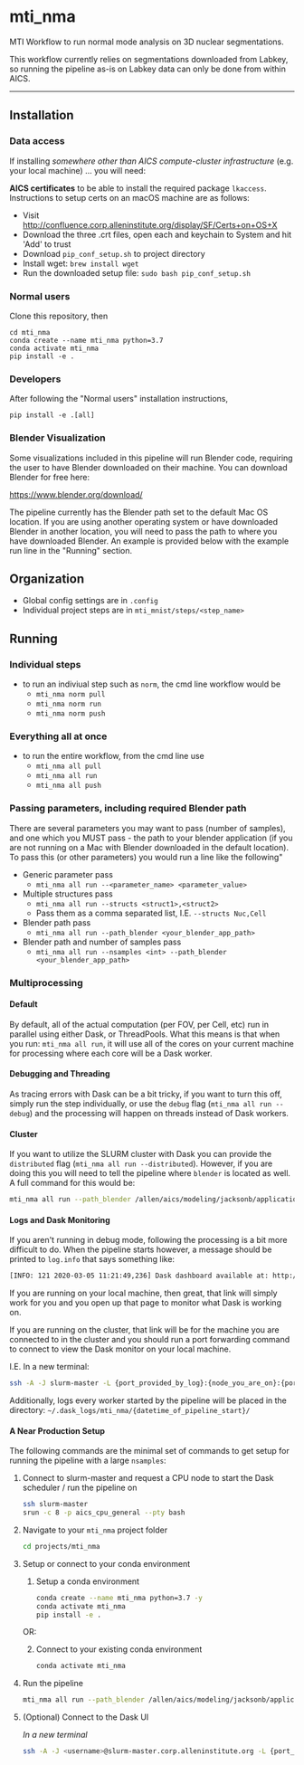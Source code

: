 # mti_nma

MTI Workflow to run normal mode analysis on 3D nuclear segmentations.

This workflow currently relies on segmentations downloaded from Labkey,
so running the pipeline as-is on Labkey data can only be done from within AICS.

---

## Installation

### Data access
If installing *somewhere other than AICS compute-cluster infrastructure* (e.g. your local machine)
... you will need:

**AICS certificates** to be able to install the required package `lkaccess`. Instructions to setup certs on an macOS machine are as follows:

- Visit http://confluence.corp.alleninstitute.org/display/SF/Certs+on+OS+X
- Download the three .crt files, open each and keychain to System and hit 'Add' to trust
- Download `pip_conf_setup.sh` to project directory
- Install wget: `brew install wget`
- Run the downloaded setup file: `sudo bash pip_conf_setup.sh`

### Normal users
Clone this repository, then
```
cd mti_nma
conda create --name mti_nma python=3.7
conda activate mti_nma
pip install -e .
```

### Developers
After following the "Normal users" installation instructions,
```
pip install -e .[all]
```

### Blender Visualization
Some visualizations included in this    pipeline will run Blender code, requiring
the user to have Blender downloaded on their machine. You can download Blender
for free here:

https://www.blender.org/download/

The pipeline currently has the Blender path set to the default Mac OS location.
If you are using another operating system or have downloaded Blender in another
location, you will need to pass the path to where you have downloaded Blender.
An example is provided below with the example run line in the "Running" section.

## Organization
- Global config settings are in `.config`
- Individual project steps are in `mti_mnist/steps/<step_name>`

## Running

### Individual steps
- to run an indiviual step such as `norm`, the cmd line workflow would be
    - `mti_nma norm pull`
    - `mti_nma norm run`
    - `mti_nma norm push`

### Everything all at once
- to run the entire workflow, from the cmd line use
    - `mti_nma all pull`
    - `mti_nma all run`
    - `mti_nma all push`

### Passing parameters, including required Blender path
There are several parameters you may want to pass (number of samples),
and one which you MUST pass - the path to your blender application
(if you are not running on a Mac with Blender downloaded in the
default location).
To pass this (or other parameters) you would run a line like the following"
- Generic parameter pass
    - `mti_nma all run --<parameter_name> <parameter_value>`
- Multiple structures pass
    - `mti_nma all run --structs <struct1>,<struct2>`
    - Pass them as a comma separated list, I.E. `--structs Nuc,Cell`
- Blender path pass
    - `mti_nma all run --path_blender <your_blender_app_path>`
- Blender path and number of samples pass
    - `mti_nma all run --nsamples <int> --path_blender <your_blender_app_path>`

### Multiprocessing

#### Default
By default, all of the actual computation (per FOV, per Cell, etc) run in parallel using either Dask, or ThreadPools.
What this means is that when you run: `mti_nma all run`, it will use all of the cores on your current machine for
processing where each core will be a Dask worker.

#### Debugging and Threading
As tracing errors with Dask can be a bit tricky, if you want to turn this off, simply run the step individually, or use
the `debug` flag (`mti_nma all run --debug`) and the processing will happen on threads instead of Dask workers.

#### Cluster
If you want to utilize the SLURM cluster with Dask you can provide the `distributed` flag
(`mti_nma all run --distributed`). However, if you are doing this you will need to tell the pipeline where `blender` is
located as well. A full command for this would be:

```bash
mti_nma all run --path_blender /allen/aics/modeling/jacksonb/applications/blender-2.82-linux64/blender --distributed
```

#### Logs and Dask Monitoring
If you aren't running in debug mode, following the processing is a bit more difficult to do. When the pipeline starts
however, a message should be printed to `log.info` that says something like:

```bash
[INFO: 121 2020-03-05 11:21:49,236] Dask dashboard available at: http://127.0.0.1:8787/status
```

If you are running on your local machine, then great, that link will simply work for you and you open up that page
to monitor what Dask is working on.

If you are running on the cluster, that link will be for the machine you are connected to in the cluster and you should
run a port forwarding command to connect to view the Dask monitor on your local machine.

I.E. In a new terminal:

```bash
ssh -A -J slurm-master -L {port_provided_by_log}:{node_you_are_on}:{port_provided_by_log} {node_you_are_on}
```

Additionally, logs every worker started by the pipeline will be placed in the directory:
`~/.dask_logs/mti_nma/{datetime_of_pipeline_start}/`

#### A Near Production Setup

The following commands are the minimal set of commands to get setup for running the pipeline with a large `nsamples`:

1. Connect to slurm-master and request a CPU node to start the Dask scheduler / run the pipeline on

    ```bash
    ssh slurm-master
    srun -c 8 -p aics_cpu_general --pty bash
    ```

2. Navigate to your `mti_nma` project folder

    ```bash
    cd projects/mti_nma
    ```

3. Setup or connect to your conda environment

    1. Setup a conda environment

        ```bash
        conda create --name mti_nma python=3.7 -y
        conda activate mti_nma
        pip install -e .
        ```

    OR:

    2. Connect to your existing conda environment

        ```bash
        conda activate mti_nma
        ```

4. Run the pipeline

    ```bash
    mti_nma all run --path_blender /allen/aics/modeling/jacksonb/applications/blender-2.82-linux64/blender --nsamples {int} --distributed True
    ```

5. (Optional) Connect to the Dask UI

    _In a new terminal_

    ```bash
    ssh -A -J <username>@slurm-master.corp.alleninstitute.org -L {port_provided_by_log}:{node_you_are_on}:{port_provided_by_log} <username>@{node_you_are_on}
    ```
